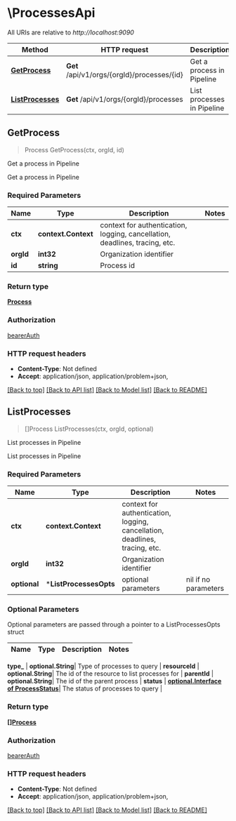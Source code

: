 # \ProcessesApi

All URIs are relative to *http://localhost:9090*

Method | HTTP request | Description
------------- | ------------- | -------------
[**GetProcess**](ProcessesApi.md#GetProcess) | **Get** /api/v1/orgs/{orgId}/processes/{id} | Get a process in Pipeline
[**ListProcesses**](ProcessesApi.md#ListProcesses) | **Get** /api/v1/orgs/{orgId}/processes | List processes in Pipeline



## GetProcess

> Process GetProcess(ctx, orgId, id)

Get a process in Pipeline

Get a process in Pipeline

### Required Parameters


Name | Type | Description  | Notes
------------- | ------------- | ------------- | -------------
**ctx** | **context.Context** | context for authentication, logging, cancellation, deadlines, tracing, etc.
**orgId** | **int32**| Organization identifier | 
**id** | **string**| Process id | 

### Return type

[**Process**](Process.md)

### Authorization

[bearerAuth](../README.md#bearerAuth)

### HTTP request headers

- **Content-Type**: Not defined
- **Accept**: application/json, application/problem+json, 

[[Back to top]](#) [[Back to API list]](../README.md#documentation-for-api-endpoints)
[[Back to Model list]](../README.md#documentation-for-models)
[[Back to README]](../README.md)


## ListProcesses

> []Process ListProcesses(ctx, orgId, optional)

List processes in Pipeline

List processes in Pipeline

### Required Parameters


Name | Type | Description  | Notes
------------- | ------------- | ------------- | -------------
**ctx** | **context.Context** | context for authentication, logging, cancellation, deadlines, tracing, etc.
**orgId** | **int32**| Organization identifier | 
 **optional** | ***ListProcessesOpts** | optional parameters | nil if no parameters

### Optional Parameters

Optional parameters are passed through a pointer to a ListProcessesOpts struct


Name | Type | Description  | Notes
------------- | ------------- | ------------- | -------------

 **type_** | **optional.String**| Type of processes to query | 
 **resourceId** | **optional.String**| The id of the resource to list processes for | 
 **parentId** | **optional.String**| The id of the parent process | 
 **status** | [**optional.Interface of ProcessStatus**](.md)| The status of processes to query | 

### Return type

[**[]Process**](Process.md)

### Authorization

[bearerAuth](../README.md#bearerAuth)

### HTTP request headers

- **Content-Type**: Not defined
- **Accept**: application/json, application/problem+json, 

[[Back to top]](#) [[Back to API list]](../README.md#documentation-for-api-endpoints)
[[Back to Model list]](../README.md#documentation-for-models)
[[Back to README]](../README.md)

